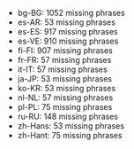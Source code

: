 - bg-BG: 1052 missing phrases
- es-AR: 53 missing phrases
- es-ES: 917 missing phrases
- es-VE: 910 missing phrases
- fi-FI: 907 missing phrases
- fr-FR: 57 missing phrases
- it-IT: 57 missing phrases
- ja-JP: 53 missing phrases
- ko-KR: 53 missing phrases
- nl-NL: 57 missing phrases
- pl-PL: 75 missing phrases
- ru-RU: 148 missing phrases
- zh-Hans: 53 missing phrases
- zh-Hant: 75 missing phrases
